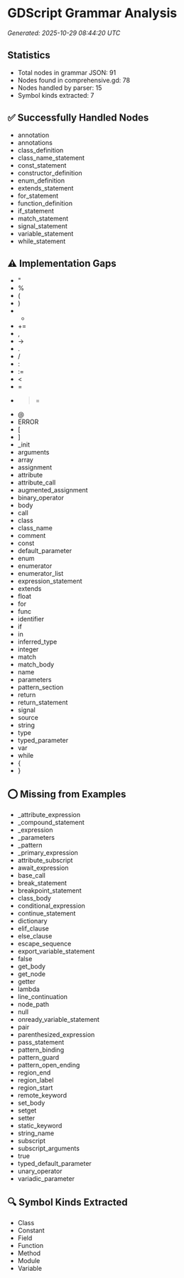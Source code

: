 # GDScript Grammar Analysis

*Generated: 2025-10-29 08:44:20 UTC*

## Statistics
- Total nodes in grammar JSON: 91
- Nodes found in comprehensive.gd: 78
- Nodes handled by parser: 15
- Symbol kinds extracted: 7

## ✅ Successfully Handled Nodes
- annotation
- annotations
- class_definition
- class_name_statement
- const_statement
- constructor_definition
- enum_definition
- extends_statement
- for_statement
- function_definition
- if_statement
- match_statement
- signal_statement
- variable_statement
- while_statement

## ⚠️ Implementation Gaps
- "
- %
- (
- )
- +
- +=
- ,
- ->
- .
- /
- :
- :=
- <
- =
- >=
- @
- ERROR
- [
- ]
- _init
- arguments
- array
- assignment
- attribute
- attribute_call
- augmented_assignment
- binary_operator
- body
- call
- class
- class_name
- comment
- const
- default_parameter
- enum
- enumerator
- enumerator_list
- expression_statement
- extends
- float
- for
- func
- identifier
- if
- in
- inferred_type
- integer
- match
- match_body
- name
- parameters
- pattern_section
- return
- return_statement
- signal
- source
- string
- type
- typed_parameter
- var
- while
- {
- }

## ⭕ Missing from Examples
- _attribute_expression
- _compound_statement
- _expression
- _parameters
- _pattern
- _primary_expression
- attribute_subscript
- await_expression
- base_call
- break_statement
- breakpoint_statement
- class_body
- conditional_expression
- continue_statement
- dictionary
- elif_clause
- else_clause
- escape_sequence
- export_variable_statement
- false
- get_body
- get_node
- getter
- lambda
- line_continuation
- node_path
- null
- onready_variable_statement
- pair
- parenthesized_expression
- pass_statement
- pattern_binding
- pattern_guard
- pattern_open_ending
- region_end
- region_label
- region_start
- remote_keyword
- set_body
- setget
- setter
- static_keyword
- string_name
- subscript
- subscript_arguments
- true
- typed_default_parameter
- unary_operator
- variadic_parameter

## 🔍 Symbol Kinds Extracted
- Class
- Constant
- Field
- Function
- Method
- Module
- Variable

